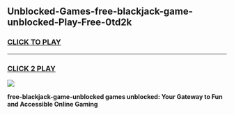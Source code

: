 
## Unblocked-Games-free-blackjack-game-unblocked-Play-Free-0td2k
<h3>
<a href="https://premium76.site?title=free-blackjack-game-unblocked&ref=15A">CLICK TO PLAY</a></h3>
<hr>

<h3>
<a href="https://premium76.site?title=free-blackjack-game-unblocked&ref=15A">CLICK 2 PLAY</a>
  
</h3>

<a href="https://premium76.site?title=free-blackjack-game-unblocked&ref=15A"><img src="https://clearcache.store/games.png"></a>


**free-blackjack-game-unblocked games unblocked: Your Gateway to Fun and Accessible Online Gaming**
